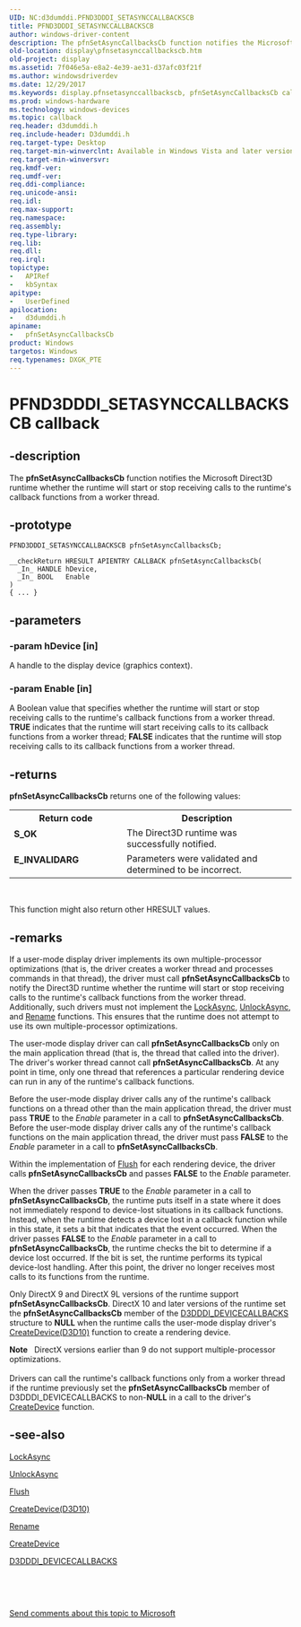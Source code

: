```yaml
---
UID: NC:d3dumddi.PFND3DDDI_SETASYNCCALLBACKSCB
title: PFND3DDDI_SETASYNCCALLBACKSCB
author: windows-driver-content
description: The pfnSetAsyncCallbacksCb function notifies the Microsoft Direct3D runtime whether the runtime will start or stop receiving calls to the runtime's callback functions from a worker thread.
old-location: display\pfnsetasynccallbackscb.htm
old-project: display
ms.assetid: 7f046e5a-e8a2-4e39-ae31-d37afc03f21f
ms.author: windowsdriverdev
ms.date: 12/29/2017
ms.keywords: display.pfnsetasynccallbackscb, pfnSetAsyncCallbacksCb callback function [Display Devices], pfnSetAsyncCallbacksCb, PFND3DDDI_SETASYNCCALLBACKSCB, PFND3DDDI_SETASYNCCALLBACKSCB, d3dumddi/pfnSetAsyncCallbacksCb, D3Druntime_Functions_9bd5f5b7-2108-4cf6-a2d3-fbf6d2437956.xml
ms.prod: windows-hardware
ms.technology: windows-devices
ms.topic: callback
req.header: d3dumddi.h
req.include-header: D3dumddi.h
req.target-type: Desktop
req.target-min-winverclnt: Available in Windows Vista and later versions of the Windows operating systems.
req.target-min-winversvr: 
req.kmdf-ver: 
req.umdf-ver: 
req.ddi-compliance: 
req.unicode-ansi: 
req.idl: 
req.max-support: 
req.namespace: 
req.assembly: 
req.type-library: 
req.lib: 
req.dll: 
req.irql: 
topictype:
-	APIRef
-	kbSyntax
apitype:
-	UserDefined
apilocation:
-	d3dumddi.h
apiname:
-	pfnSetAsyncCallbacksCb
product: Windows
targetos: Windows
req.typenames: DXGK_PTE
---
```


# PFND3DDDI_SETASYNCCALLBACKSCB callback


## -description


The <b>pfnSetAsyncCallbacksCb</b> function notifies the Microsoft Direct3D runtime whether the runtime will start or stop receiving calls to the runtime's callback functions from a worker thread.


## -prototype


````
PFND3DDDI_SETASYNCCALLBACKSCB pfnSetAsyncCallbacksCb;

__checkReturn HRESULT APIENTRY CALLBACK pfnSetAsyncCallbacksCb(
  _In_ HANDLE hDevice,
  _In_ BOOL   Enable
)
{ ... }
````


## -parameters




### -param hDevice [in]

A handle to the display device (graphics context).


### -param Enable [in]

A Boolean value that specifies whether the runtime will start or stop receiving calls to the runtime's callback functions from a worker thread. <b>TRUE</b> indicates that the runtime will start receiving calls to its callback functions from a worker thread; <b>FALSE</b> indicates that the runtime will stop receiving calls to its callback functions from a worker thread.


## -returns



<b>pfnSetAsyncCallbacksCb</b> returns one of the following values:

<table>
<tr>
<th>Return code</th>
<th>Description</th>
</tr>
<tr>
<td width="40%">
<dl>
<dt><b>S_OK</b></dt>
</dl>
</td>
<td width="60%">
The Direct3D runtime was successfully notified. 

</td>
</tr>
<tr>
<td width="40%">
<dl>
<dt><b>E_INVALIDARG</b></dt>
</dl>
</td>
<td width="60%">
Parameters were validated and determined to be incorrect.

</td>
</tr>
</table>
 

This function might also return other HRESULT values.






## -remarks



If a user-mode display driver implements its own multiple-processor optimizations (that is, the driver creates a worker thread and processes commands in that thread), the driver must call <b>pfnSetAsyncCallbacksCb</b> to notify the Direct3D runtime whether the runtime will start or stop receiving calls to the runtime's callback functions from the worker thread. Additionally, such drivers must not implement the <a href="..\d3dumddi\nc-d3dumddi-pfnd3dddi_lockasync.md">LockAsync</a>, <a href="..\d3dumddi\nc-d3dumddi-pfnd3dddi_unlockasync.md">UnlockAsync</a>, and <a href="..\d3dumddi\nc-d3dumddi-pfnd3dddi_rename.md">Rename</a> functions. This ensures that the runtime does not attempt to use its own multiple-processor optimizations. 

The user-mode display driver can call <b>pfnSetAsyncCallbacksCb</b> only on the main application thread (that is, the thread that called into the driver). The driver's worker thread cannot call <b>pfnSetAsyncCallbacksCb</b>. At any point in time, only one thread that references a particular rendering device can run in any of the runtime's callback functions. 

Before the user-mode display driver calls any of the runtime's callback functions on a thread other than the main application thread, the driver must pass <b>TRUE</b> to the <i>Enable</i> parameter in a call to <b>pfnSetAsyncCallbacksCb</b>. Before the user-mode display driver calls any of the runtime's callback functions on the main application thread, the driver must pass <b>FALSE</b> to the <i>Enable</i> parameter in a call to <b>pfnSetAsyncCallbacksCb</b>. 

Within the implementation of <a href="..\d3dumddi\nc-d3dumddi-pfnd3dddi_flush.md">Flush</a> for each rendering device, the driver calls <b>pfnSetAsyncCallbacksCb</b> and passes <b>FALSE</b> to the <i>Enable</i> parameter.

When the driver passes <b>TRUE</b> to the <i>Enable</i> parameter in a call to <b>pfnSetAsyncCallbacksCb</b>, the runtime puts itself in a state where it does not immediately respond to device-lost situations in its callback functions. Instead, when the runtime detects a device lost in a callback function while in this state, it sets a bit that indicates that the event occurred. When the driver passes <b>FALSE</b> to the <i>Enable</i> parameter in a call to <b>pfnSetAsyncCallbacksCb</b>, the runtime checks the bit to determine if a device lost occurred. If the bit is set, the runtime performs its typical device-lost handling. After this point, the driver no longer receives most calls to its functions from the runtime. 

Only DirectX 9 and DirectX 9L versions of the runtime support <b>pfnSetAsyncCallbacksCb</b>. DirectX 10 and later versions of the runtime set the <b>pfnSetAsyncCallbacksCb</b> member of the <a href="..\d3dumddi\ns-d3dumddi-_d3dddi_devicecallbacks.md">D3DDDI_DEVICECALLBACKS</a> structure to <b>NULL</b> when the runtime calls the user-mode display driver's <a href="..\d3d10umddi\nc-d3d10umddi-pfnd3d10ddi_createdevice.md">CreateDevice(D3D10)</a> function to create a rendering device. 

<div class="alert"><b>Note</b>    DirectX versions earlier than 9 do not support multiple-processor optimizations. </div>
<div> </div>
Drivers can call the runtime's callback functions only from a worker thread if the runtime previously set the <b>pfnSetAsyncCallbacksCb</b> member of D3DDDI_DEVICECALLBACKS to non-<b>NULL</b> in a call to the driver's <a href="..\d3dumddi\nc-d3dumddi-pfnd3dddi_createdevice.md">CreateDevice</a> function. 




## -see-also

<a href="..\d3dumddi\nc-d3dumddi-pfnd3dddi_lockasync.md">LockAsync</a>



<a href="..\d3dumddi\nc-d3dumddi-pfnd3dddi_unlockasync.md">UnlockAsync</a>



<a href="..\d3dumddi\nc-d3dumddi-pfnd3dddi_flush.md">Flush</a>



<a href="..\d3d10umddi\nc-d3d10umddi-pfnd3d10ddi_createdevice.md">CreateDevice(D3D10)</a>



<a href="..\d3dumddi\nc-d3dumddi-pfnd3dddi_rename.md">Rename</a>



<a href="..\d3dumddi\nc-d3dumddi-pfnd3dddi_createdevice.md">CreateDevice</a>



<a href="..\d3dumddi\ns-d3dumddi-_d3dddi_devicecallbacks.md">D3DDDI_DEVICECALLBACKS</a>



 

 

<a href="mailto:wsddocfb@microsoft.com?subject=Documentation%20feedback [display\display]:%20PFND3DDDI_SETASYNCCALLBACKSCB callback function%20 RELEASE:%20(12/29/2017)&amp;body=%0A%0APRIVACY STATEMENT%0A%0AWe use your feedback to improve the documentation. We don't use your email address for any other purpose, and we'll remove your email address from our system after the issue that you're reporting is fixed. While we're working to fix this issue, we might send you an email message to ask for more info. Later, we might also send you an email message to let you know that we've addressed your feedback.%0A%0AFor more info about Microsoft's privacy policy, see http://privacy.microsoft.com/en-us/default.aspx." title="Send comments about this topic to Microsoft">Send comments about this topic to Microsoft</a>

